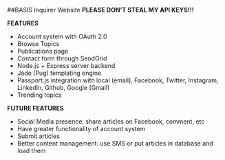 ##BASIS Inquirer Website
**PLEASE DON'T STEAL MY API KEYS!!!**

**FEATURES**
* Account system with OAuth 2.0
* Browse Topics
* Publications page
* Contact form through SendGrid
* Node.js + Express server backend
* Jade (Pug) templating engine
* Passport.js integration with local (email), Facebook, Twitter, Instagram, LinkedIn, Github, Google (Gmail)
* Trending topics

**FUTURE FEATURES**
* Social Media presence: share articles on Facebook, comment, etc
* Have greater functionality of account system
* Submit articles
* Better content management: use SMS or put articles in database and load them

